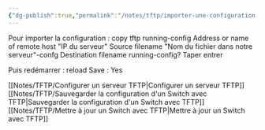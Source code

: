 ```yaml
---
{"dg-publish":true,"permalink":"/notes/tftp/importer-une-configuration-avec-tftp-sur-un-switch/"}
---
```


Pour importer la configuration :
copy tftp running-config 
Address or name of remote host "IP du serveur" 
Source filename  "Nom du fichier dans notre serveur"-confg 
Destination filename running-config? Taper entrer

Puis redémarrer :
reload
Save : Yes

[[Notes/TFTP/Configurer un serveur TFTP\|Configurer un serveur TFTP]]
[[Notes/TFTP/Sauvegarder la configuration d'un Switch avec TFTP\|Sauvegarder la configuration d'un Switch avec TFTP]]
[[Notes/TFTP/Mettre à jour un Switch avec TFTP\|Mettre à jour un Switch avec TFTP]]